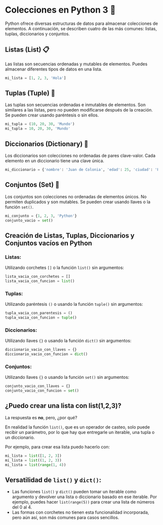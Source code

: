 # Colecciones en Python 3 🐍

Python ofrece diversas estructuras de datos para almacenar colecciones de elementos. A continuación, se describen cuatro de las más comunes: listas, tuplas, diccionarios y conjuntos.

## Listas (List) 📋

Las listas son secuencias ordenadas y mutables de elementos. Puedes almacenar diferentes tipos de datos en una lista.

```python
mi_lista = [1, 2, 3, 'Hola']
```

## Tuplas (Tuple) 🔄

Las tuplas son secuencias ordenadas e inmutables de elementos. Son similares a las listas, pero no pueden modificarse después de la creación. Se pueden crear usando paréntesis o sin ellos.

```python
mi_tupla = (10, 20, 30, 'Mundo')
mi_tupla = 10, 20, 30, 'Mundo'
```

## Diccionarios (Dictionary) 📖

Los diccionarios son colecciones no ordenadas de pares clave-valor. Cada elemento en un diccionario tiene una clave única.

```python
mi_diccionario = {'nombre': 'Juan de Colonia', 'edad': 25, 'ciudad': 'Pythonburgo'}
```

## Conjuntos (Set) 🔀

Los conjuntos son colecciones no ordenadas de elementos únicos. No permiten duplicados y son mutables. Se pueden crear usando llaves o la función <code>set()</code>.

```python
mi_conjunto = {1, 2, 3, 'Python'}
conjunto_vacio = set()
```

## Creación de Listas, Tuplas, Diccionarios y Conjuntos vacíos en Python

### Listas:

Utilizando corchetes <code>[]</code> o la función <code>list()</code> sin argumentos:

```python
lista_vacia_con_corchetes = []
lista_vacia_con_funcion = list()
```

### Tuplas:

Utilizando paréntesis <code>()</code> o usando la función <code>tuple()</code> sin argumentos:

```python
tupla_vacia_con_parentesis = ()
tupla_vacia_con_funcion = tuple()
```

### Diccionarios:

Utilizando llaves <code>{}</code> o usando la función <code>dict()</code> sin argumentos:

```python
diccionario_vacio_con_llaves = {}
diccionario_vacio_con_funcion = dict()
```

### Conjuntos:

Utilizando llaves <code>{}</code> o usando la función <code>set()</code> sin argumentos:

```python
conjunto_vacio_con_llaves = {}
conjunto_vacio_con_funcion = set()
```

## ¿Puedo crear una lista con list(1,2,3)?

La respuesta es **no**, pero, ¿por qué?

En realidad la función <code>list()</code>, que es un operador de casteo, solo puede recibir un parámetro, por lo que hay que entregarle un iterable, una tupla o un diccionario.

Por ejemplo, para crear esa lista puedo hacerlo con:

```python
mi_lista = list([1, 2, 3])
mi_lista = list((1, 2, 3))
mi_lista = list(range(1, 4))
```

## Versatilidad de <code>list()</code> y <code>dict()</code>:

- Las funciones <code>list()</code> y <code>dict()</code> pueden tomar un iterable como argumento y devolver una lista o diccionario basado en ese iterable. Por ejemplo, puedes hacer <code>list(range(5))</code> para crear una lista de números del 0 al 4.
- Las formas con corchetes no tienen esta funcionalidad incorporada, pero aún así, son más comunes para casos sencillos.
